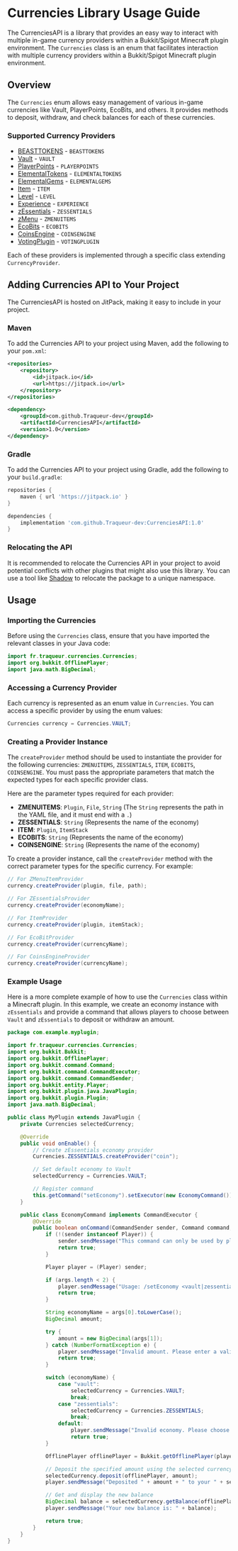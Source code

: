 # Currencies Library Usage Guide

The CurrenciesAPI is a library that provides an easy way to interact with multiple in-game currency providers within a Bukkit/Spigot Minecraft plugin environment. The `Currencies` class is an enum that facilitates interaction with multiple currency providers within a Bukkit/Spigot Minecraft plugin environment.

## Overview

The `Currencies` enum allows easy management of various in-game currencies like Vault, PlayerPoints, EcoBits, and others. It provides methods to deposit, withdraw, and check balances for each of these currencies.

### Supported Currency Providers

- [BEASTTOKENS](https://www.spigotmc.org/resources/13409/) - `BEASTTOKENS`
- [Vault](https://www.spigotmc.org/resources/34315/) - `VAULT`
- [PlayerPoints](https://www.spigotmc.org/resources/80745/) - `PLAYERPOINTS`
- [ElementalTokens](https://builtbybit.com/resources/16707/) - `ELEMENTALTOKENS`
- [ElementalGems](https://builtbybit.com/resources/14920/) - `ELEMENTALGEMS`
- [Item](https://www.minecraft.net) - `ITEM`
- [Level](https://www.minecraft.net) - `LEVEL`
- [Experience](https://www.minecraft.net) - `EXPERIENCE`
- [zEssentials](https://www.spigotmc.org/resources/118014/) - `ZESSENTIALS`
- [zMenu](https://www.spigotmc.org/resources/110402/) - `ZMENUITEMS`
- [EcoBits](https://www.spigotmc.org/resources/109967/) - `ECOBITS`
- [CoinsEngine](https://www.spigotmc.org/resources/84121/) - `COINSENGINE`
- [VotingPlugin](https://www.spigotmc.org/resources/15358/) - `VOTINGPLUGIN`

Each of these providers is implemented through a specific class extending `CurrencyProvider`.

## Adding Currencies API to Your Project

The CurrenciesAPI is hosted on JitPack, making it easy to include in your project.

### Maven

To add the Currencies API to your project using Maven, add the following to your `pom.xml`:

```xml
<repositories>
    <repository>
        <id>jitpack.io</id>
        <url>https://jitpack.io</url>
    </repository>
</repositories>

<dependency>
    <groupId>com.github.Traqueur-dev</groupId>
    <artifactId>CurrenciesAPI</artifactId>
    <version>1.0</version>
</dependency>
```

### Gradle

To add the Currencies API to your project using Gradle, add the following to your `build.gradle`:

```gradle
repositories {
    maven { url 'https://jitpack.io' }
}

dependencies {
    implementation 'com.github.Traqueur-dev:CurrenciesAPI:1.0'
}
```

### Relocating the API

It is recommended to relocate the Currencies API in your project to avoid potential conflicts with other plugins that might also use this library. You can use a tool like [Shadow](https://imperceptiblethoughts.com/shadow/) to relocate the package to a unique namespace.

## Usage

### Importing the Currencies

Before using the `Currencies` class, ensure that you have imported the relevant classes in your Java code:

```java
import fr.traqueur.currencies.Currencies;
import org.bukkit.OfflinePlayer;
import java.math.BigDecimal;
```

### Accessing a Currency Provider

Each currency is represented as an enum value in `Currencies`. You can access a specific provider by using the enum values:

```java
Currencies currency = Currencies.VAULT;
```

### Creating a Provider Instance

The `createProvider` method should be used to instantiate the provider for the following currencies: `ZMENUITEMS`, `ZESSENTIALS`, `ITEM`, `ECOBITS`, `COINSENGINE`. You must pass the appropriate parameters that match the expected types for each specific provider class.

Here are the parameter types required for each provider:

- **ZMENUITEMS**: `Plugin`, `File`, `String` (The `String` represents the path in the YAML file, and it must end with a `.`)
- **ZESSENTIALS**: `String` (Represents the name of the economy)
- **ITEM**: `Plugin`, `ItemStack`
- **ECOBITS**: `String` (Represents the name of the economy)
- **COINSENGINE**: `String` (Represents the name of the economy)

To create a provider instance, call the `createProvider` method with the correct parameter types for the specific currency. For example:

```java
// For ZMenuItemProvider
currency.createProvider(plugin, file, path);

// For ZEssentialsProvider
currency.createProvider(economyName);

// For ItemProvider
currency.createProvider(plugin, itemStack);

// For EcoBitProvider
currency.createProvider(currencyName);

// For CoinsEngineProvider
currency.createProvider(currencyName);
```

### Example Usage

Here is a more complete example of how to use the `Currencies` class within a Minecraft plugin. In this example, we create an economy instance with `zEssentials` and provide a command that allows players to choose between `Vault` and `zEssentials` to deposit or withdraw an amount.

```java
package com.example.myplugin;

import fr.traqueur.currencies.Currencies;
import org.bukkit.Bukkit;
import org.bukkit.OfflinePlayer;
import org.bukkit.command.Command;
import org.bukkit.command.CommandExecutor;
import org.bukkit.command.CommandSender;
import org.bukkit.entity.Player;
import org.bukkit.plugin.java.JavaPlugin;
import org.bukkit.plugin.Plugin;
import java.math.BigDecimal;

public class MyPlugin extends JavaPlugin {
    private Currencies selectedCurrency;

    @Override
    public void onEnable() {
        // Create zEssentials economy provider
        Currencies.ZESSENTIALS.createProvider("coin");

        // Set default economy to Vault
        selectedCurrency = Currencies.VAULT;

        // Register command
        this.getCommand("setEconomy").setExecutor(new EconomyCommand());
    }

    public class EconomyCommand implements CommandExecutor {
        @Override
        public boolean onCommand(CommandSender sender, Command command, String label, String[] args) {
            if (!(sender instanceof Player)) {
                sender.sendMessage("This command can only be used by players.");
                return true;
            }

            Player player = (Player) sender;

            if (args.length < 2) {
                player.sendMessage("Usage: /setEconomy <vault|zessentials> <amount>");
                return true;
            }

            String economyName = args[0].toLowerCase();
            BigDecimal amount;

            try {
                amount = new BigDecimal(args[1]);
            } catch (NumberFormatException e) {
                player.sendMessage("Invalid amount. Please enter a valid number.");
                return true;
            }

            switch (economyName) {
                case "vault":
                    selectedCurrency = Currencies.VAULT;
                    break;
                case "zessentials":
                    selectedCurrency = Currencies.ZESSENTIALS;
                    break;
                default:
                    player.sendMessage("Invalid economy. Please choose either 'vault' or 'zessentials'.");
                    return true;
            }

            OfflinePlayer offlinePlayer = Bukkit.getOfflinePlayer(player.getUniqueId());

            // Deposit the specified amount using the selected currency
            selectedCurrency.deposit(offlinePlayer, amount);
            player.sendMessage("Deposited " + amount + " to your " + selectedCurrency.name() + " account.");

            // Get and display the new balance
            BigDecimal balance = selectedCurrency.getBalance(offlinePlayer);
            player.sendMessage("Your new balance is: " + balance);

            return true;
        }
    }
}

